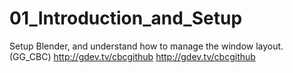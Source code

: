 # 01_Introduction_and_Setup
Setup Blender, and understand how to manage the window layout. (GG_CBC) http://gdev.tv/cbcgithub http://gdev.tv/cbcgithub
